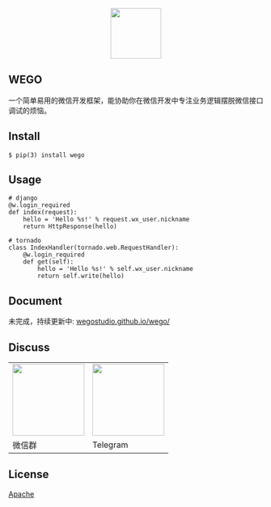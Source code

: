<p align="center"><a href="http://vuejs.org" target="_blank"><img width="100"src="http://ww2.sinaimg.cn/large/62e721e4gw1f83zeuykk5j20sg0sgtb6.jpg"></a></p>

## WEGO

一个简单易用的微信开发框架，能协助你在微信开发中专注业务逻辑摆脱微信接口调试的烦恼。

## Install

```
$ pip(3) install wego
```

## Usage

```
# django
@w.login_required
def index(request):
    hello = 'Hello %s!' % request.wx_user.nickname
    return HttpResponse(hello)

# tornado
class IndexHandler(tornado.web.RequestHandler):
    @w.login_required
    def get(self):
        hello = 'Hello %s!' % self.wx_user.nickname
        return self.write(hello)
```

## Document

未完成，持续更新中: [wegostudio.github.io/wego/](https://wegostudio.github.io/wego/)

## Discuss

<table>
    <tr>
        <td><img src="http://ww2.sinaimg.cn/large/62e721e4gw1f84040ds0pj207s07st9m.jpg" style="width: 142px"></td>
        <td><img src="http://ww2.sinaimg.cn/large/62e721e4gw1f84078j40pj207s07st9m.jpg" style="width: 142px"></td>
    </tr>
    <tr>
        <td>微信群</td>
        <td>Telegram</td>
    </tr>
</table>

## License

[Apache](http://www.apache.org/licenses/)


